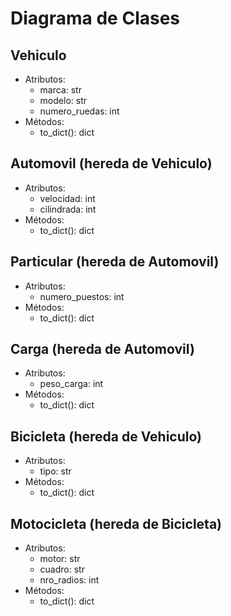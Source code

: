 # Diagrama de Clases

## Vehiculo
- Atributos:
  - marca: str
  - modelo: str
  - numero_ruedas: int
- Métodos:
  - to_dict(): dict

## Automovil (hereda de Vehiculo)
- Atributos:
  - velocidad: int
  - cilindrada: int
- Métodos:
  - to_dict(): dict

## Particular (hereda de Automovil)
- Atributos:
  - numero_puestos: int
- Métodos:
  - to_dict(): dict

## Carga (hereda de Automovil)
- Atributos:
  - peso_carga: int
- Métodos:
  - to_dict(): dict

## Bicicleta (hereda de Vehiculo)
- Atributos:
  - tipo: str
- Métodos:
  - to_dict(): dict

## Motocicleta (hereda de Bicicleta)
- Atributos:
  - motor: str
  - cuadro: str
  - nro_radios: int
- Métodos:
  - to_dict(): dict
